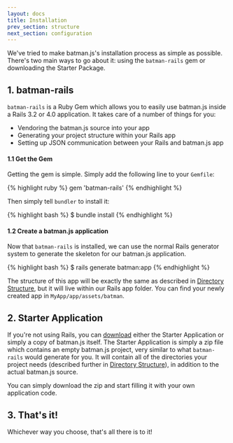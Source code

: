 ```yaml
---
layout: docs
title: Installation
prev_section: structure
next_section: configuration
---
```


We've tried to make batman.js's installation process as simple as possible. There's two main ways to go about it: using the `batman-rails` gem or downloading the Starter Package.

## 1. batman-rails

`batman-rails` is a Ruby Gem which allows you to easily use batman.js inside a Rails 3.2 or 4.0 application. It takes care of a number of things for you:

- Vendoring the batman.js source into your app
- Generating your project structure within your Rails app
- Setting up JSON communication between your Rails and batman.js app

#### 1.1 Get the Gem

Getting the gem is simple. Simply add the following line to your `Gemfile`:

{% highlight ruby %}
gem 'batman-rails'
{% endhighlight %}

Then simply tell `bundler` to install it:

{% highlight bash %}
$ bundle install
{% endhighlight %}

#### 1.2 Create a batman.js application

Now that `batman-rails` is installed, we can use the normal Rails generator system to generate the skeleton for our batman.js application.

{% highlight bash %}
$ rails generate batman:app
{% endhighlight %}

The structure of this app will be exactly the same as described in [Directory Structure](/docs/structure.html), but it will live within our Rails app folder. You can find your newly created app in `MyApp/app/assets/batman`.

## 2. Starter Application

If you're not using Rails, you can [download](/downloads.html) either the Starter Application or simply a copy of batman.js itself. The Starter Application is simply a zip file which contains an empty batman.js project, very similar to what `batman-rails` would generate for you. It will contain all of the directories your project needs (described further in [Directory Structure](/docs/structure.html)), in addition to the actual batman.js source.


You can simply download the zip and start filling it with your own application code.

## 3. That's it!

Whichever way you choose, that's all there is to it!

